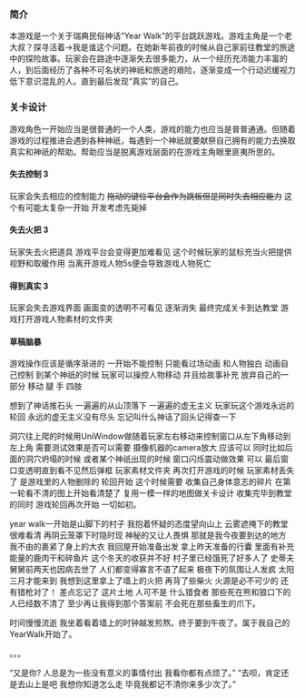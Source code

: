 
### 简介
本游戏是一个关于瑞典民俗神话“Year 
Walk”的平台跳跃游戏。游戏主角是一个老大叔？探寻活着->我是谁这个问题。在她新年前夜的时候从自己家前往教堂的旅途中的探险故事。玩家会在路途中逐渐失去很多能力，从一个经历充沛能力丰富的人，到后面经历了各种不可名状的神祇和旅途的艰险，逐渐变成一个行动迟缓视力低下意识混乱的人。直到最后发现“真实”的自己。
### 关卡设计
游戏角色一开始应当是很普通的一个人类，游戏的能力也应当是普普通通。但随着游戏的过程推进会遇到各种神祇，每遇到一个神祇就要献祭自己拥有的能力去换取真实和神祇的帮助。帮助应当是脱离游戏层面的在游戏主角眼里匪夷所思的。

#### 失去控制 3

玩家会失去相应的控制能力 ~~拖动的键位平台会作为跳板但是同时失去相应能力~~ 这个有可能太复杂一开始 开发考虑先毙掉

#### 失去火把 3
玩家失去火把道具 游戏平台会变得更加难看见 这个时候玩家的鼠标充当火把提供视野和取暖作用 当离开游戏人物5s便会导致游戏人物死亡
    
    
#### 得到真实 3
玩家会失去游戏界面 画面变的透明不可看见 逐渐消失 最终完成关卡到达教堂 游戏打开游戏人物素材的文件夹

#### 草稿脑暴

游戏操作应该是循序渐进的 一开始不能控制 只能看过场动画 和人物独白 动画自己控制 
到某个神祇的时候 玩家可以操控人物移动 并且给故事补充 放弃自己的一部分 移动 腿 手 四肢


想到了神话推石头 一遍遍的从山顶落下 一遍遍的虚无主义 玩家玩这个游戏永远的轮回 永远的虚无主义没有尽头 忘记叫什么神话了回头记得查一下


洞穴往上爬的时候用UniWindow做随着玩家左右移动来控制窗口从左下角移动到左上角 需要测试效果是否可以需要 摄像机器的camera放大 应该可以
同时比如后面的洞穴坍塌的时候 或者某个神祇出现的时候 窗口闪烁震动做效果 可以
最后窗口变透明直到看不见然后弹框 玩家素材文件夹
再次打开游戏的时候 玩家素材丢失了 是游戏里的人物删除的 轮回开始 这个时候需要 收集自己身体意志的碎片 在第一轮看不清的图上开始看清楚了 
复用一模一样的地图做关卡设计 收集完毕到教堂的同时 游戏轮回再次开始 一切如初。



year walk一开始是山脚下的村子 我抱着怀疑的态度望向山上 云雾遮掩下的教堂很难看清 再阴云笼罩下时隐时现 神秘的又让人畏惧 那就是我今夜要到达的地方 我不由的裹紧了身上的大衣 我回屋开始准备出发 拿上昨天准备的行囊 里面有补充能量的鹿肉干和碎鱼片
这个冬天的收获并不好 村子里已经饿死了好多人了 史蒂夫舅舅前两天也因病去世了 人们都变得寡言不语了起来 极夜下的氛围让人发疯 太阳三月才能来到 我想到这里拿上了墙上的火把 再背了些柴火 火源是必不可少的 还有猎枪对了！ 差点忘记了 这片土地 人可不是
什么猎食者 那些死在熊和狼口下的人已经数不清了 至少再让我得到那个答案前 不会死在那些畜生的爪下。

时间慢慢流逝 我坐着看着墙上的时钟越发煎熬。终于要到午夜了。属于我自己的YearWalk开始了。

。。。

“又是你? 人总是为一些没有意义的事情付出 我看你都有点烦了。”
“去呗，肯定还是去山上是吧 我想你知道怎么走 毕竟我都记不清你来多少次了。”



   